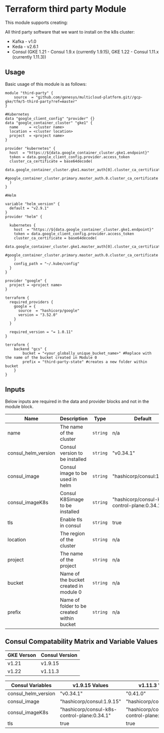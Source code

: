 # Terraform third party Module

This module supports creating:

All third party software that we want to install on the k8s cluster:

- Kafka - v1.0
- Keda  -  v2.6.1
- Consul (GKE 1.21 - Consul 1.9.x (currently 1.9.15), GKE 1.22 - Consul 1.11.x (currently 1.11.3))

## Usage

Basic usage of this module is as follows:

```hcl
module "third-party" {
    source  = "github.com/genesys/multicloud-platform.git//gcp-gke/tfm/5-third-party?ref=master"
}

#Kubernetes
data "google_client_config" "provider" {}
data "google_container_cluster" "gke1" {
  name     = <cluster name>
  location = <cluster location>
  project  = <project name>
}

provider "kubernetes" {
  host  = "https://${data.google_container_cluster.gke1.endpoint}"
  token = data.google_client_config.provider.access_token
  cluster_ca_certificate = base64decode(
    data.google_container_cluster.gke1.master_auth[0].cluster_ca_certificate,
    #google_container_cluster.primary.master_auth.0.cluster_ca_certificate
  )
}

#Helm

variable "helm_version" {
  default = "v2.9.1"
}
provider "helm" {

  kubernetes {
    host  = "https://${data.google_container_cluster.gke1.endpoint}"
    token = data.google_client_config.provider.access_token
    cluster_ca_certificate = base64decode(
      data.google_container_cluster.gke1.master_auth[0].cluster_ca_certificate,
      #google_container_cluster.primary.master_auth.0.cluster_ca_certificate
    )
    config_path = "~/.kube/config"
  }
}

provider "google" {
  project = <project name>
}

terraform {
  required_providers {
    google = {
      source  = "hashicorp/google"
      version = "3.52.0"
    }
  }

  required_version = "= 1.0.11"
}

terraform {
    backend "gcs" {
        bucket = "<your_globally_unique_bucket_name>" #Replace with the name of the bucket created in Module 0
        prefix = "third-party-state" #creates a new folder within bucket
    }
}
```





<!-- BEGINNING OF PRE-COMMIT-TERRAFORM DOCS HOOK -->
## Inputs

Below inputs are required in the data and provider blocks and not in the module block.

| Name | Description | Type | Default | Required |
|------|-------------|------|---------|:--------:|
| name | The name of the cluster  | `string` | n/a | yes |
| consul_helm_version | Consul version to be installed  | `string` | "v0.34.1"| no |
| consul_image | Consul image to be used in helm  | `string` | "hashicorp/consul:1.9.15"| no |
| consul_imageK8s | Consul K8Simage  to be installed  | `string` | "hashicorp/consul-k8s-control-plane:0.34.1"| no |
| tls | Enable tls in consul  | `string` | true | no |
| location | The region of the cluster  | `string` | n/a | yes |
| project | The name of the project  | `string` | n/a | yes |
| bucket | Name of the bucket created in module 0 | `string` | n/a | yes |
| prefix | Name of folder to be created within bucket | `string` | n/a | yes |



## Consul Compatability Matrix and Variable Values
| GKE Verson | Consul Version |
|------------|----------------|
| v1.21 | v1.9.15 |
| v1.22 | v1.11.3 |

| Consul Variables | v1.9.15 Values | v1.11.3 Values |
|------------------|----------------|----------------|
| consul_helm_version | "v0.34.1" | "0.41.0" |
| consul_image | "hashicorp/consul:1.9.15" | "hashicorp/consul:1.11.3" |
| consul_imageK8s | "hashicorp/consul-k8s-control-plane:0.34.1" | "hashicorp/consul-k8s-control-plane:0.41.0" |
| tls | true | true |

<!-- END OF PRE-COMMIT-TERRAFORM DOCS HOOK -->
